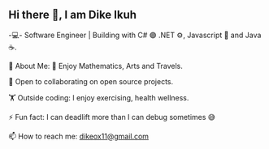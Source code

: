 ## Hi there 👋, I am Dike Ikuh
-💻- Software Engineer | Building with C# 🟣 .NET ⚙️, Javascript 📄 and Java☕.

🌱 About Me:
🎯 Enjoy Mathematics, Arts and Travels.

🤝 Open to collaborating on open source projects.

🏋️ Outside coding: I enjoy exercising, health wellness.

⚡ Fun fact: I can deadlift more than I can debug sometimes 😅

📫 How to reach me: dikeox11@gmail.com
